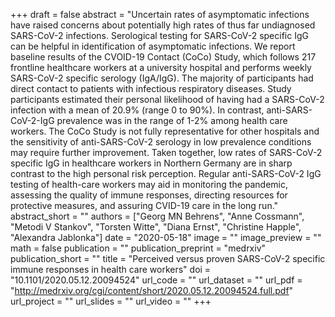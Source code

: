 +++
draft = false
abstract = "Uncertain rates of asymptomatic infections have raised concerns about potentially high rates of thus far undiagnosed SARS-CoV-2 infections. Serological testing for SARS-CoV-2 specific IgG can be helpful in identification of asymptomatic infections. We report baseline results of the CVOID-19 Contact (CoCo) Study, which follows 217 frontline healthcare workers at a university hospital and performs weekly SARS-CoV-2 specific serology (IgA/IgG). The majority of participants had direct contact to patients with infectious respiratory diseases. Study participants estimated their personal likelihood of having had a SARS-CoV-2 infection with a mean of 20.9% (range 0 to 90%). In contrast, anti-SARS-CoV-2-IgG prevalence was in the range of 1-2% among health care workers. The CoCo Study is not fully representative for other hospitals and the sensitivity of anti-SARS-CoV-2 serology in low prevalence conditions may require further improvement. Taken together, low rates of SARS-CoV-2 specific IgG in healthcare workers in Northern Germany are in sharp contrast to the high personal risk perception. Regular anti-SARS-CoV-2 IgG testing of health-care workers may aid in monitoring the pandemic, assessing the quality of immune responses, directing resources for protective measures, and assuring CVID-19 care in the long run."
abstract_short = ""
authors = ["Georg MN Behrens", "Anne Cossmann", "Metodi V Stankov", "Torsten Witte", "Diana Ernst", "Christine Happle", "Alexandra Jablonka"]
date = "2020-05-18"
image = ""
image_preview = ""
math = false
publication = ""
publication_preprint = "medrxiv"
publication_short = ""
title = "Perceived versus proven SARS-CoV-2 specific immune responses in health care workers"
doi = "10.1101/2020.05.12.20094524"
url_code = ""
url_dataset = ""
url_pdf = "http://medrxiv.org/cgi/content/short/2020.05.12.20094524.full.pdf"
url_project = ""
url_slides = ""
url_video = ""
+++